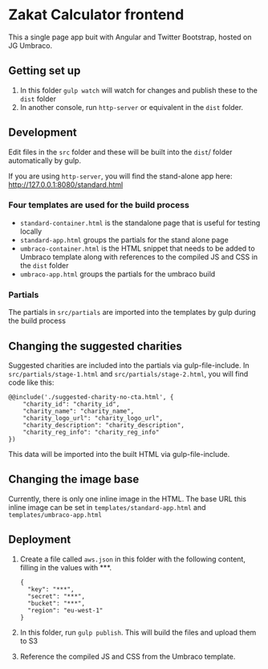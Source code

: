 # Zakat Calculator frontend
This a single page app buit with Angular and Twitter Bootstrap, hosted on JG Umbraco.


## Getting set up
1. In this folder ```gulp watch``` will watch for changes and publish these to the ```dist``` folder
2. In another console, run ```http-server``` or equivalent in the ```dist``` folder.

## Development
Edit files in the ```src``` folder and these will be built into the ```dist```/ folder automatically by gulp.

If you are using ```http-server```, you will find the stand-alone app here: http://127.0.0.1:8080/standard.html

### Four templates are used for the build process
- ```standard-container.html``` is the standalone page that is useful for testing locally
- ```standard-app.html``` groups the partials for the stand alone page
- ```umbraco-container.html``` is the HTML snippet that needs to be added to Umbraco template along with references to the compiled JS and CSS in the ```dist``` folder
- ```umbraco-app.html``` groups the partials for the umbraco build

### Partials
The partials in ```src/partials``` are imported into the templates by gulp during the build process

## Changing the suggested charities
Suggested charities are included into the partials via gulp-file-include. In ```src/partials/stage-1.html``` and ```src/partials/stage-2.html```, you will find code like this:

```
@@include('./suggested-charity-no-cta.html', {
    "charity_id": "charity_id",
    "charity_name": "charity_name",
    "charity_logo_url": "charity_logo_url",
    "charity_description": "charity_description",
    "charity_reg_info": "charity_reg_info"
})
```

This data will be imported into the built HTML via gulp-file-include.

## Changing the image base
Currently, there is only one inline image in the HTML. The base URL this inline image can be set in ```templates/standard-app.html``` and ```templates/umbraco-app.html```


## Deployment
1. Create a file called ```aws.json``` in this folder with the following content, filling in the values with ***.

	```
	{
	  "key": "***",
	  "secret": "***",
	  "bucket": "***",
	  "region": "eu-west-1"
	}
	```

2. In this folder, run ```gulp publish```. This will build the files and upload them to S3
3. Reference the compiled JS and CSS from the Umbraco template. 
